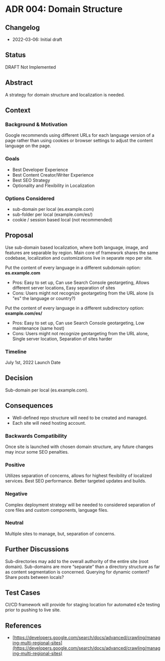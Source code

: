 # ADR 004: Domain Structure

## Changelog
* 2022-03-06: Initial draft

## Status
DRAFT Not Implemented

## Abstract
A strategy for domain structure and localization is needed.

## Context

### Background & Motivation

Google recommends using different URLs for each language version of a page rather than using cookies or browser settings to adjust the content language on the page.

### Goals
* Best Developer Experience
* Best Content Creator/Writer Experience
* Best SEO Strategy
* Optionality and Flexibility in Localization

### Options Considered
* sub-domain per local (es.example.com)
* sub-folder per local (example.com/es/)
* cookie / session based local (not recommended)

## Proposal 
Use sub-domain based localization, where both language, image, and features are separable by region. Main core of framework shares the same codebase, localization and customizations live in separate repo per site.

Put the content of every language in a different subdomain option:
**es.example.com**
* Pros: Easy to set up, Can use Search Console geotargeting, Allows different server locations, Easy separation of sites
* Cons: Users might not recognize geotargeting from the URL alone (is "es" the language or country?)

Put the content of every language in a different subdirectory option:
**example.com/es/**
* Pros: Easy to set up, Can use Search Console geotargeting, Low maintenance (same host)
* Cons: Users might not recognize geotargeting from the URL alone, Single server location, Separation of sites harder

### Timeline
July 1st, 2022 Launch Date

## Decision
Sub-domain per local (es.example.com).

## Consequences
* Well-defined repo structure will need to be created and managed.
* Each site will need hosting account.

### Backwards Compatibility
Once site is launched with chosen domain structure, any future changes may incur some SEO penalties. 

### Positive
Utilizes separation of concerns, allows for highest flexibility of localized services. Best SEO performance. Better targeted updates and builds.

### Negative
Complex deployment strategy will be needed to considered separation of core files and custom components, language files.

### Neutral
Multiple sites to manage, but, separation of concerns.

## Further Discussions
Sub-directories may add to the overall authority of the entire site (root domain).
Sub-domains are more “separate” than a directory structure as far as content segmentation is concerned.
Querying for dynamic content? Share posts between locals?

## Test Cases
CI/CD framework will provide for staging location for automated e2e testing prior to pushing to live site.

## References
* [https://developers.google.com/search/docs/advanced/crawling/managing-multi-regional-sites](https://developers.google.com/search/docs/advanced/crawling/managing-multi-regional-sites)